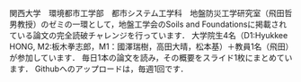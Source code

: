 関西大学　環境都市工学部　都市システム工学科　地盤防災工学研究室（飛田哲男教授）のゼミの一環として，地盤工学会のSoils and Foundationsに掲載されている論文の完全読破チャレンジを行っています．
大学院生4名（D1:Hyukkee HONG, M2:板木拳志郎，M1：國澤瑞樹，高田大晴，松本基）＋教員1名（飛田）が参加しています．
毎日1本の論文を読み，その概要をスライド1枚にまとめています．
Githubへのアップロードは，毎週1回です．
